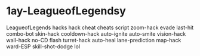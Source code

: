 # 1ay-LeagueofLegendsy
LeagueofLegends hacks hack cheat cheats script zoom-hack evade last-hit combo-bot skin-hack cooldown-hack auto-ignite auto-smite vision-hack wall-hack no-CD flash turret-hack auto-heal lane-prediction map-hack ward-ESP skill-shot-dodge lol
